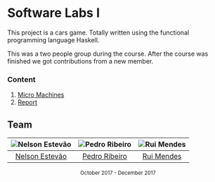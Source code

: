 [micro-machines]: https://gitlab.com/mieiuminho/LI1/micro-machines
[report]: https://gitlab.com/mieiuminho/LI1/report

# Software Labs I

This project is a cars game. Totally written using the functional programming
language Haskell.

This was a two people group during the course. After the course was finished we
got contributions from a new member.

### Content

1. [Micro Machines][micro-machines]
2. [Report][report]

## Team

![Nelson Estevão][nelson-pic] | ![Pedro Ribeiro][pedro-pic] | ![Rui Mendes][rui-pic]
:---: | :---: | :---:
[Nelson Estevão][nelson] | [Pedro Ribeiro][pedro] | [Rui Mendes][rui]

[nelson]: https://github.com/nelsonmestevao
[nelson-pic]: https://github.com/nelsonmestevao.png?size=120
[pedro]: https://github.com/pedroribeiro22
[pedro-pic]: https://github.com/pedroribeiro22.png?size=120
[rui]: https://github.com/ruimendes29
[rui-pic]: https://github.com/ruimendes29.png?size=120

<div align="center">
  <sub>October 2017 - December 2017</sub>
</div>
